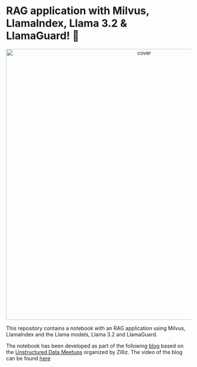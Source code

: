# RAG application with Milvus, LlamaIndex, Llama 3.2 & LlamaGuard! 🦙

<p align="center">
<img width="737" alt="cover" src="https://github.com/user-attachments/assets/43562172-3bad-4c87-a904-cba775c87f6e">
</p>

This repository contains a notebook with an RAG application using Milvus, LlamaIndex and the Llama models, Llama 3.2 and LlamaGuard.

The notebook has been developed as part of the following [blog](https://zilliz.com/blog/ensure-secure-and-permission-aware-rag-deployments) based on the [Unstructured Data Meetups](https://zilliz.com/community/unstructured-data-meetup) organized by Zilliz. The video of the blog can be found [here](https://www.youtube.com/watch?v=2TXYodoH1h8&t=3804s)

